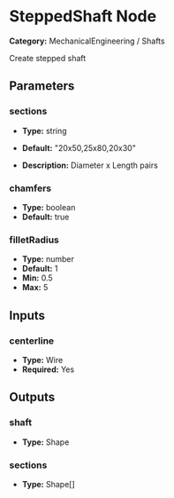 
# SteppedShaft Node

**Category:** MechanicalEngineering / Shafts

Create stepped shaft

## Parameters


### sections
- **Type:** string
- **Default:** "20x50,25x80,20x30"


- **Description:** Diameter x Length pairs


### chamfers
- **Type:** boolean
- **Default:** true





### filletRadius
- **Type:** number
- **Default:** 1
- **Min:** 0.5
- **Max:** 5



## Inputs


### centerline
- **Type:** Wire
- **Required:** Yes



## Outputs


### shaft
- **Type:** Shape



### sections
- **Type:** Shape[]




